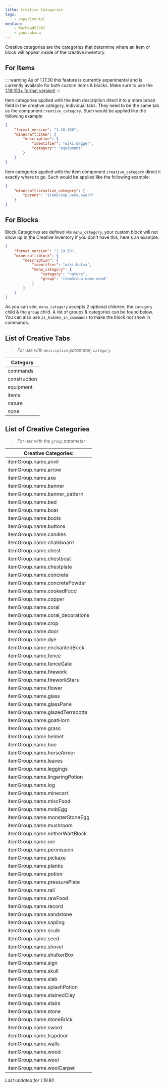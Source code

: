 ```yaml
---
title: Creative Categories
tags:
    - experimental
mention:
    - Warhead51707
    - yanasakana
---
```


Creative categories are the categories that determine where an item or block will appear inside of the creative inventory.

## For Items

::: warning
As of 1.17.30 this feature is currently experimental and is currently available for both custom items & blocks. Make sure to use the [1.16.100+ format version!](/items/items-16)
:::

Item categories applied with the item description direct it to a more broad field in the creative category, individual tabs. They need to be the same tab as the component `creative_category`. Such would be applied like the following example:

<CodeHeader></CodeHeader>

```json
{
	"format_version": "1.16.100",
	"minecraft:item": {
		"description": {
			"identifier": "wiki:dagger",
			"category": "equipment"
		}
	}
}
```

Item categories applied with the item component `creative_category` direct it exactly where to go. Such would be applied like the following example:

<CodeHeader></CodeHeader>

```json
{
	"minecraft:creative_category": {
		"parent": "itemGroup.name.sword"
	}
}
```

## For Blocks

Block Categories are defined via `menu_category`, your custom block will not show up in the Creative Inventory if you don't have this, here's an example:

<CodeHeader></CodeHeader>

```json
{
	"format_version": "1.19.50",
	"minecraft:block": {
		"description": {
			"identifier": "wiki:balsa",
			"menu_category": {
				"category": "nature",
				"group": "itemGroup.name.wood"
			}
		}
	}
}
```

As you can see, `menu_category` accepts 2 optional children, the `category` child & the `group` child. A list of groups & categories can be found below. You can also use `is_hidden_in_commands` to make the block not show in commands.

## List of Creative Tabs

> _For use with `description` parameter, `category`_

|   Category   |
| ------------ |
| commands     |
| construction |
| equipment    |
| items        |
| nature       |
| none         |

## List of Creative Categories

> _For use with the `group` parameter_

<!-- page_dumper_start -->
| Creative Categories:             |
| -------------------------------- |
| itemGroup.name.anvil             |
| itemGroup.name.arrow             |
| itemGroup.name.axe               |
| itemGroup.name.banner            |
| itemGroup.name.banner_pattern    |
| itemGroup.name.bed               |
| itemGroup.name.boat              |
| itemGroup.name.boots             |
| itemGroup.name.buttons           |
| itemGroup.name.candles           |
| itemGroup.name.chalkboard        |
| itemGroup.name.chest             |
| itemGroup.name.chestboat         |
| itemGroup.name.chestplate        |
| itemGroup.name.concrete          |
| itemGroup.name.concretePowder    |
| itemGroup.name.cookedFood        |
| itemGroup.name.copper            |
| itemGroup.name.coral             |
| itemGroup.name.coral_decorations |
| itemGroup.name.crop              |
| itemGroup.name.door              |
| itemGroup.name.dye               |
| itemGroup.name.enchantedBook     |
| itemGroup.name.fence             |
| itemGroup.name.fenceGate         |
| itemGroup.name.firework          |
| itemGroup.name.fireworkStars     |
| itemGroup.name.flower            |
| itemGroup.name.glass             |
| itemGroup.name.glassPane         |
| itemGroup.name.glazedTerracotta  |
| itemGroup.name.goatHorn          |
| itemGroup.name.grass             |
| itemGroup.name.helmet            |
| itemGroup.name.hoe               |
| itemGroup.name.horseArmor        |
| itemGroup.name.leaves            |
| itemGroup.name.leggings          |
| itemGroup.name.lingeringPotion   |
| itemGroup.name.log               |
| itemGroup.name.minecart          |
| itemGroup.name.miscFood          |
| itemGroup.name.mobEgg            |
| itemGroup.name.monsterStoneEgg   |
| itemGroup.name.mushroom          |
| itemGroup.name.netherWartBlock   |
| itemGroup.name.ore               |
| itemGroup.name.permission        |
| itemGroup.name.pickaxe           |
| itemGroup.name.planks            |
| itemGroup.name.potion            |
| itemGroup.name.pressurePlate     |
| itemGroup.name.rail              |
| itemGroup.name.rawFood           |
| itemGroup.name.record            |
| itemGroup.name.sandstone         |
| itemGroup.name.sapling           |
| itemGroup.name.sculk             |
| itemGroup.name.seed              |
| itemGroup.name.shovel            |
| itemGroup.name.shulkerBox        |
| itemGroup.name.sign              |
| itemGroup.name.skull             |
| itemGroup.name.slab              |
| itemGroup.name.splashPotion      |
| itemGroup.name.stainedClay       |
| itemGroup.name.stairs            |
| itemGroup.name.stone             |
| itemGroup.name.stoneBrick        |
| itemGroup.name.sword             |
| itemGroup.name.trapdoor          |
| itemGroup.name.walls             |
| itemGroup.name.wood              |
| itemGroup.name.wool              |
| itemGroup.name.woolCarpet        |

*Last updated for 1.19.80*
<!-- page_dumper_end -->
